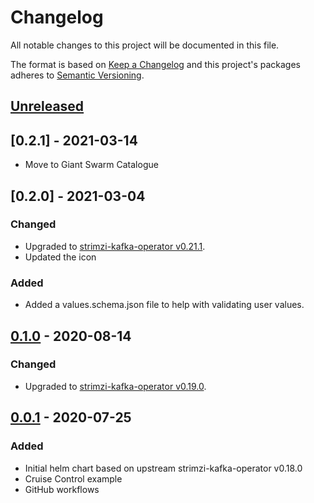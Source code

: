# Changelog

All notable changes to this project will be documented in this file.

The format is based on [Keep a Changelog](http://keepachangelog.com/en/1.0.0/)
and this project's packages adheres to [Semantic Versioning](http://semver.org/spec/v2.0.0.html).

## [Unreleased]

## [0.2.1] - 2021-03-14

- Move to Giant Swarm Catalogue

## [0.2.0] - 2021-03-04

### Changed

- Upgraded to [strimzi-kafka-operator v0.21.1](https://github.com/strimzi/strimzi-kafka-operator/releases/tag/0.21.1).
- Updated the icon

### Added

- Added a values.schema.json file to help with validating user values.

## [0.1.0] - 2020-08-14

### Changed

- Upgraded to [strimzi-kafka-operator v0.19.0](https://github.com/strimzi/strimzi-kafka-operator/releases/tag/0.19.0).

## [0.0.1] - 2020-07-25

### Added

- Initial helm chart based on upstream strimzi-kafka-operator v0.18.0
- Cruise Control example
- GitHub workflows

[Unreleased]: https://github.com/giantswarm/strimzi-kafka-operator-app/compare/v0.1.0...HEAD
[0.1.0]: https://github.com/giantswarm/strimzi-kafka-operator-app/compare/v0.0.1...v0.1.0
[0.0.1]: https://github.com/giantswarm/strimzi-kafka-operator-app/releases/tag/v0.0.1

